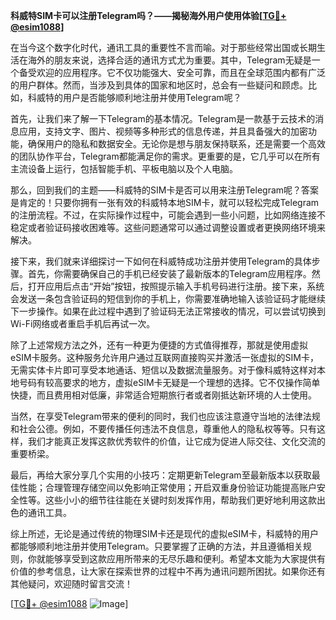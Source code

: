 **科威特SIM卡可以注册Telegram吗？——揭秘海外用户使用体验[[TG💪+ @esim1088](https://t.me/s/esim1088)]**

在当今这个数字化时代，通讯工具的重要性不言而喻。对于那些经常出国或长期生活在海外的朋友来说，选择合适的通讯方式尤为重要。其中，Telegram无疑是一个备受欢迎的应用程序。它不仅功能强大、安全可靠，而且在全球范围内都有广泛的用户群体。然而，当涉及到具体的国家和地区时，总会有一些疑问和顾虑。比如，科威特的用户是否能够顺利地注册并使用Telegram呢？

首先，让我们来了解一下Telegram的基本情况。Telegram是一款基于云技术的消息应用，支持文字、图片、视频等多种形式的信息传递，并且具备强大的加密功能，确保用户的隐私和数据安全。无论你是想与朋友保持联系，还是需要一个高效的团队协作平台，Telegram都能满足你的需求。更重要的是，它几乎可以在所有主流设备上运行，包括智能手机、平板电脑以及个人电脑。

那么，回到我们的主题——科威特的SIM卡是否可以用来注册Telegram呢？答案是肯定的！只要你拥有一张有效的科威特本地SIM卡，就可以轻松完成Telegram的注册流程。不过，在实际操作过程中，可能会遇到一些小问题，比如网络连接不稳定或者验证码接收困难等。这些问题通常可以通过调整设置或者更换网络环境来解决。

接下来，我们就来详细探讨一下如何在科威特成功注册并使用Telegram的具体步骤。首先，你需要确保自己的手机已经安装了最新版本的Telegram应用程序。然后，打开应用后点击“开始”按钮，按照提示输入手机号码进行注册。接下来，系统会发送一条包含验证码的短信到你的手机上，你需要准确地输入该验证码才能继续下一步操作。如果在此过程中遇到了验证码无法正常接收的情况，可以尝试切换到Wi-Fi网络或者重启手机后再试一次。

除了上述常规方法之外，还有一种更为便捷的方式值得推荐，那就是使用虚拟eSIM卡服务。这种服务允许用户通过互联网直接购买并激活一张虚拟的SIM卡，无需实体卡片即可享受本地通话、短信以及数据流量服务。对于像科威特这样对本地号码有较高要求的地方，虚拟eSIM卡无疑是一个理想的选择。它不仅操作简单快捷，而且费用相对低廉，非常适合短期旅行者或者刚抵达新环境的人士使用。

当然，在享受Telegram带来的便利的同时，我们也应该注意遵守当地的法律法规和社会公德。例如，不要传播任何违法不良信息，尊重他人的隐私权等等。只有这样，我们才能真正发挥这款优秀软件的价值，让它成为促进人际交往、文化交流的重要桥梁。

最后，再给大家分享几个实用的小技巧：定期更新Telegram至最新版本以获取最佳性能；合理管理存储空间以免影响正常使用；开启双重身份验证功能提高账户安全性等。这些小小的细节往往能在关键时刻发挥作用，帮助我们更好地利用这款出色的通讯工具。

综上所述，无论是通过传统的物理SIM卡还是现代的虚拟eSIM卡，科威特的用户都能够顺利地注册并使用Telegram。只要掌握了正确的方法，并且遵循相关规则，你就能够享受到这款应用所带来的无尽乐趣和便利。希望本文能为大家提供有价值的参考信息，让大家在探索世界的过程中不再为通讯问题所困扰。如果你还有其他疑问，欢迎随时留言交流！

[[TG💪+ @esim1088](https://t.me/s/esim1088) ![Image](https://i.postimg.cc/4NQfJmqS/Snipaste-2025-05-13-00-14-12.png)]